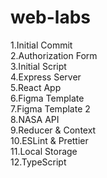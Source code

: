 # web-labs

1.Initial Commit\
2.Authorization Form\
3.Initial Script\
4.Express Server\
5.React App\
6.Figma Template\
7.Figma Template 2\
8.NASA API\
9.Reducer & Context\
10.ESLint & Prettier\
11.Local Storage\
12.TypeScript
